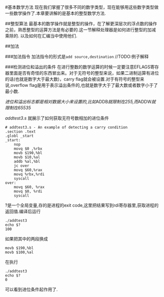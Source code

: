 #基本数学方法
现在我们掌握了很多不同的数字类型，现在能够用这些数字类型做一些数学操作了.本章要讲解的是基本的整型数学方法.

##整型算法
最基本的数学操作就是整型的操作，在了解更深层次的浮点数的操作之前，熟悉整型的运算方法是有必要的.这一节解释处理器是如何进行整型的加减乘除的.
以及如何在汇编当中使用他们.

##加法

###加法指令
加法指令的形式是`add source,destination`
//TODO:例子解释

###检测进位和溢出的条件
在进行整数的数学运算的时候一定要注意EFLAGS寄存器里面是否有奇怪的东西冒出来。对于无符号的整型来说，如果二进制运算有进位的话(也就是数字大于最大数)，carry flag就会被设置.对于有符号的整型来说,overflow flag是用于表示溢出条件的,也就是数字大于了最大数或者数字小于了最小数.

*进位和溢出标志都是相对数据大小来设置的,比如*ADDB*就限制在255,而*ADDW*就限制在65535*

*addtest3.s* 就展示了如何获取无符号数相加的进位条件

```
# addtest3.s - An example of detecting a carry condition
.section .text
.globl _start
_start:
	nop
	movq $0	,%rbx
	movb $190,%bl
	movb $10,%al
	addb %al,%bl
	jc over
	movq $60,%rax
	movq %rbx,%rdi
	syscall
over:
	movq $60, %rax
	movq $0, %rdi
	syscall
```
?是一个全局变量,存的是进程的exit code,这里把结果写到rdi寄存器里,获取进程的返回值.编译后运行

```
./addtest3
echo $?
100
```
如果把其中的两段换成
```
movb $190,%bl
movb $100,%al
```
在执行
```
./addtest3
echo $?
0
```
可以看到进位条件起作用了.

